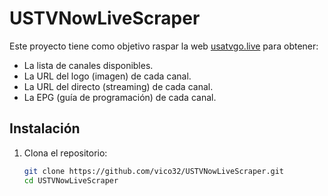 # USTVNowLiveScraper

Este proyecto tiene como objetivo raspar la web [usatvgo.live](usatvgo) para obtener:
- La lista de canales disponibles.
- La URL del logo (imagen) de cada canal.
- La URL del directo (streaming) de cada canal.
- La EPG (guía de programación) de cada canal.

## Instalación

1. Clona el repositorio:
   ```bash
   git clone https://github.com/vico32/USTVNowLiveScraper.git
   cd USTVNowLiveScraper
